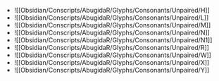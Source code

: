 - ![[Obsidian/Conscripts/AbugidaR/Glyphs/Consonants/Unpaired/H]]
- ![[Obsidian/Conscripts/AbugidaR/Glyphs/Consonants/Unpaired/L]]
- ![[Obsidian/Conscripts/AbugidaR/Glyphs/Consonants/Unpaired/M]]
- ![[Obsidian/Conscripts/AbugidaR/Glyphs/Consonants/Unpaired/N]]
- ![[Obsidian/Conscripts/AbugidaR/Glyphs/Consonants/Unpaired/N1]]
- ![[Obsidian/Conscripts/AbugidaR/Glyphs/Consonants/Unpaired/R]]
- ![[Obsidian/Conscripts/AbugidaR/Glyphs/Consonants/Unpaired/W]]
- ![[Obsidian/Conscripts/AbugidaR/Glyphs/Consonants/Unpaired/X]]
- ![[Obsidian/Conscripts/AbugidaR/Glyphs/Consonants/Unpaired/Y]]